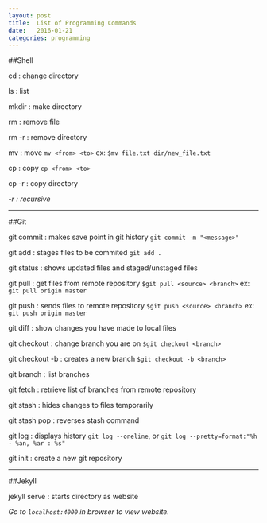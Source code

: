 ```yaml
---
layout: post
title:  List of Programming Commands
date:   2016-01-21
categories: programming
---
```

##Shell

cd
: change directory

ls
: list

mkdir
: make directory

rm
: remove file

rm -r
: remove directory

mv
: move `mv <from> <to>`  ex: `$mv file.txt dir/new_file.txt`

cp
: copy `cp <from> <to>`

cp -r
: copy directory

_-r : recursive_

----

##Git

git commit
: makes save point in git history `git commit -m "<message>"`

git add
: stages files to be commited `git add .`

git status
: shows updated files and staged/unstaged files

git pull
: get files from remote repository `$git pull <source> <branch>` ex: `git pull origin master`

git push
: sends files to remote repository `$git push <source> <branch>` ex: `git push origin master`

git diff
: show changes you have made to local files

git checkout
: change branch you are on `$git checkout <branch>`

git checkout -b
: creates a new branch `$git checkout -b <branch>`

git branch
: list branches

git fetch
: retrieve list of branches from remote repository

git stash
: hides changes to files temporarily

git stash pop
: reverses stash command

git log
: displays history  `git log --oneline`, or `git log --pretty=format:"%h - %an, %ar : %s"`

git init
: create a new git repository

----

##Jekyll

jekyll serve
: starts directory as website

_Go to `localhost:4000` in browser to view website._
